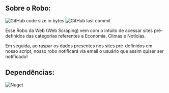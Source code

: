 ## Sobre o Robo:

![GitHub code size in bytes](https://img.shields.io/github/languages/code-size/ViniciusBarnabe2019/RoboDaWeb?label=Tamanho%20do%20Repositorio)
![GitHub last commit](https://img.shields.io/github/last-commit/ViniciusBarnabe2019/RoboDaWeb?label=%C3%9Altimo%20Commit%20)

Esse Robo da Web (Web Scraping) vem com o intuito de acessar sites pré-definidos das categorias referentes a Economia, Climas e Notícias.

Em seguida, ao raspar os dados presentes nos sites pré-definidos em nosso script, nosso robo notificará via email o usuário que assim quiser ser notificado!

## Dependências:
![Nuget](https://img.shields.io/nuget/dt/HtmlAgilityPack?label=HtmlAgilityyPack)
